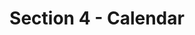 ---
layout: schedule
title: Section 4 - Calendar
parent: Calendar
permalink: /calendar/s4
instructor: Prof Wand
location: Virtually - See Canvas for Zoom Link
dates: Wednesdays 6:00pm-9:20pm
weeks:
  # Each key in this dictionary is a week, and then eaach week has a key in [Mon, Tue, Thu, Thu, Fri].
  # Each day has keys `date` and `content`. The date is shown on the schedule, and `content` is a key into the yml file in _data/modules.yml. `content` may be an array.
  # Each day can also have a `note` field, which is shown in italics on the calendar.
  # This schedule data is unioned with the deadlines in _data/config.yml
  '1':
    Thu:
      date: 2024/01/10
      content: [1a,1b]
  '2':
    Thu:
      date: 2024/01/17
      content: [2a,2b]
  '3':
    Thu:
      date: 2024/01/24
      content: [3a,3b]
  '4':
    Thu:
      date: 2024/01/31
      content: [4a,4b]
  '5':
    Thu:
      date: 2024/02/07
      content: [5a,5b]
  '6':
    Thu:
      date: 2024/02/14
      content: [6a,6b]
  '7':
    Thu:
      date: 2024/02/21
      content: [7a,8a]
  '8':
    Thu:
      date: 2024/02/28
      content: [7b,8b]
  '9':
    Thu:
      date: 2024/03/06
      content: springbreak
  '10':
    Thu:
      date: 2024/03/13
      content: [9a]
  '11':
    Thu:
      date: 2024/03/20
      content: [8b,9b]
  '12':
    Thu:
      date: 2024/03/27
      content: [12b]
  '13':
    Thu:
      date: 2024/04/03
      content: [12a]
  '14':
    Thu:
      date: 2024/04/10
      content: [13b]
  '15':
    Thu:
      date: 2024/04/17
      content: [noClass]
---